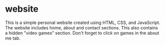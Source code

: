 # website
This is a simple personal website created using HTML, CSS, and JavaScript. The website includes home, about and contact sections. This also contains a hidden "video games" section. Don't forget to click on games in the about me tab.
